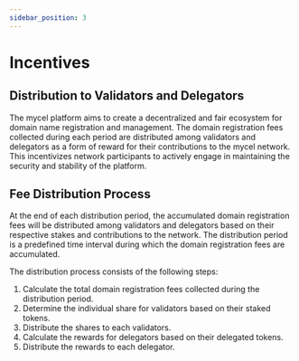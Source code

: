 ```yaml
---
sidebar_position: 3
---
```


# Incentives

## Distribution to Validators and Delegators

The mycel platform aims to create a decentralized and fair ecosystem for domain name registration and management.
The domain registration fees collected during each period are distributed among validators and delegators as a form of reward for their contributions to the mycel network.
This incentivizes network participants to actively engage in maintaining the security and stability of the platform.

## Fee Distribution Process

At the end of each distribution period, the accumulated domain registration fees will be distributed among validators and delegators based on their respective stakes and contributions to the network.
The distribution period is a predefined time interval during which the domain registration fees are accumulated.

The distribution process consists of the following steps:

1. Calculate the total domain registration fees collected during the distribution period.
2. Determine the individual share for validators based on their staked tokens.
3. Distribute the shares to each validators.
4. Calculate the rewards for delegators based on their delegated tokens.
5. Distribute the rewards to each delegator.
